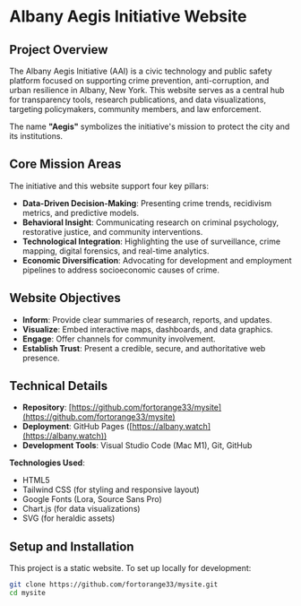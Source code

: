 # Albany Aegis Initiative Website

## Project Overview

The Albany Aegis Initiative (AAI) is a civic technology and public safety platform focused on supporting crime prevention, anti-corruption, and urban resilience in Albany, New York. This website serves as a central hub for transparency tools, research publications, and data visualizations, targeting policymakers, community members, and law enforcement.

The name **"Aegis"** symbolizes the initiative's mission to protect the city and its institutions.

## Core Mission Areas

The initiative and this website support four key pillars:

- **Data-Driven Decision-Making**: Presenting crime trends, recidivism metrics, and predictive models.
- **Behavioral Insight**: Communicating research on criminal psychology, restorative justice, and community interventions.
- **Technological Integration**: Highlighting the use of surveillance, crime mapping, digital forensics, and real-time analytics.
- **Economic Diversification**: Advocating for development and employment pipelines to address socioeconomic causes of crime.

## Website Objectives

- **Inform**: Provide clear summaries of research, reports, and updates.
- **Visualize**: Embed interactive maps, dashboards, and data graphics.
- **Engage**: Offer channels for community involvement.
- **Establish Trust**: Present a credible, secure, and authoritative web presence.

## Technical Details

- **Repository**: [https://github.com/fortorange33/mysite](https://github.com/fortorange33/mysite)
- **Deployment**: GitHub Pages ([https://albany.watch](https://albany.watch))
- **Development Tools**: Visual Studio Code (Mac M1), Git, GitHub

**Technologies Used**:
- HTML5  
- Tailwind CSS (for styling and responsive layout)  
- Google Fonts (Lora, Source Sans Pro)  
- Chart.js (for data visualizations)  
- SVG (for heraldic assets)

## Setup and Installation

This project is a static website. To set up locally for development:

```bash
git clone https://github.com/fortorange33/mysite.git
cd mysite
